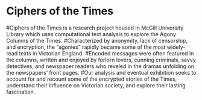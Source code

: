 # Ciphers of the Times

#Ciphers of the Times is a research project housed in McGill University Library which uses computational text analysis to explore the Agony Columns of the Times.
#Characterized by anonymity, lack of censorship, and encryption, the “agonies” rapidly became some of the most widely-read texts in Victorian England. 
#Encoded messages were often featured in the columns, written and enjoyed by forlorn lovers, cunning criminals, savvy detectives, and newspaper readers who reveled in the dramas unfolding on the newspapers’ front pages. 
#Our analysis and eventual exhibition seeks to account for and recount some of the encrypted stories of the Times, understand their influence on Victorian society, and explore their lasting fascination. 
